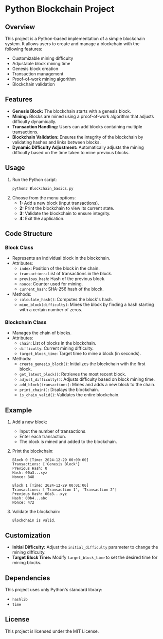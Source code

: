 # Python Blockchain Project

## Overview
This project is a Python-based implementation of a simple blockchain system. It allows users to create and manage a blockchain with the following features:

- Customizable mining difficulty
- Adjustable block mining time
- Genesis block creation
- Transaction management
- Proof-of-work mining algorithm
- Blockchain validation

## Features
- **Genesis Block:** The blockchain starts with a genesis block.
- **Mining:** Blocks are mined using a proof-of-work algorithm that adjusts difficulty dynamically.
- **Transaction Handling:** Users can add blocks containing multiple transactions.
- **Blockchain Validation:** Ensures the integrity of the blockchain by validating hashes and links between blocks.
- **Dynamic Difficulty Adjustment:** Automatically adjusts the mining difficulty based on the time taken to mine previous blocks.

## Usage

1. Run the Python script:
   ```bash
   python3 Blockchain_basics.py
   ```
2. Choose from the menu options:
   - **1:** Add a new block (input transactions).
   - **2:** Print the blockchain to view its current state.
   - **3:** Validate the blockchain to ensure integrity.
   - **4:** Exit the application.

## Code Structure

### Block Class
- Represents an individual block in the blockchain.
- Attributes:
  - `index`: Position of the block in the chain.
  - `transactions`: List of transactions in the block.
  - `previous_hash`: Hash of the previous block.
  - `nonce`: Counter used for mining.
  - `current_hash`: SHA-256 hash of the block.
- Methods:
  - `calculate_hash()`: Computes the block's hash.
  - `mine_block(difficulty)`: Mines the block by finding a hash starting with a certain number of zeros.

### Blockchain Class
- Manages the chain of blocks.
- Attributes:
  - `chain`: List of blocks in the blockchain.
  - `difficulty`: Current mining difficulty.
  - `target_block_time`: Target time to mine a block (in seconds).
- Methods:
  - `create_genesis_block()`: Initializes the blockchain with the first block.
  - `get_latest_block()`: Retrieves the most recent block.
  - `adjust_difficulty()`: Adjusts difficulty based on block mining time.
  - `add_block(transactions)`: Mines and adds a new block to the chain.
  - `print_chain()`: Displays the blockchain.
  - `is_chain_valid()`: Validates the entire blockchain.

## Example

1. Add a new block:
   - Input the number of transactions.
   - Enter each transaction.
   - The block is mined and added to the blockchain.

2. Print the blockchain:
   ```plaintext
   Block 0 [Time: 2024-12-29 00:00:00]
   Transactions: ['Genesis Block']
   Previous Hash: 0
   Hash: 00a3...xyz
   Nonce: 348

   Block 1 [Time: 2024-12-29 00:01:00]
   Transactions: ['Transaction 1', 'Transaction 2']
   Previous Hash: 00a3...xyz
   Hash: 00b4...abc
   Nonce: 472
   ```

3. Validate the blockchain:
   ```plaintext
   Blockchain is valid.
   ```

## Customization
- **Initial Difficulty:** Adjust the `initial_difficulty` parameter to change the mining difficulty.
- **Target Block Time:** Modify `target_block_time` to set the desired time for mining blocks.

## Dependencies
This project uses only Python's standard library:
- `hashlib`
- `time`

## License
This project is licensed under the MIT License.